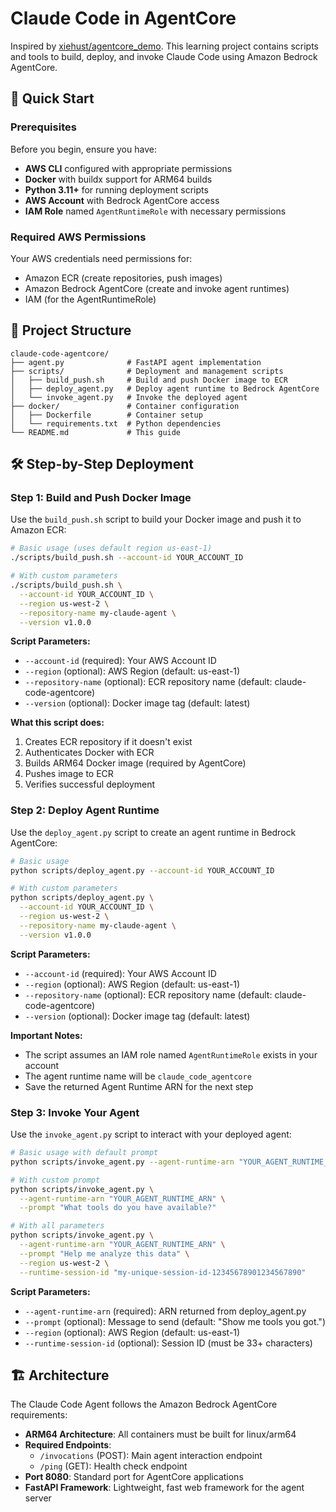 # Claude Code in AgentCore

Inspired by [xiehust/agentcore_demo](https://github.com/xiehust/agentcore_demo). This learning project contains scripts and tools to build, deploy, and invoke Claude Code using Amazon Bedrock AgentCore.

## 🚀 Quick Start

### Prerequisites

Before you begin, ensure you have:

- **AWS CLI** configured with appropriate permissions
- **Docker** with buildx support for ARM64 builds
- **Python 3.11+** for running deployment scripts
- **AWS Account** with Bedrock AgentCore access
- **IAM Role** named `AgentRuntimeRole` with necessary permissions

### Required AWS Permissions

Your AWS credentials need permissions for:
- Amazon ECR (create repositories, push images)
- Amazon Bedrock AgentCore (create and invoke agent runtimes)
- IAM (for the AgentRuntimeRole)

## 📁 Project Structure

```
claude-code-agentcore/
├── agent.py              # FastAPI agent implementation
├── scripts/              # Deployment and management scripts
│   ├── build_push.sh     # Build and push Docker image to ECR
│   ├── deploy_agent.py   # Deploy agent runtime to Bedrock AgentCore
│   └── invoke_agent.py   # Invoke the deployed agent
├── docker/               # Container configuration
│   ├── Dockerfile        # Container setup
│   └── requirements.txt  # Python dependencies
└── README.md             # This guide
```

## 🛠️ Step-by-Step Deployment

### Step 1: Build and Push Docker Image

Use the `build_push.sh` script to build your Docker image and push it to Amazon ECR:

```bash
# Basic usage (uses default region us-east-1)
./scripts/build_push.sh --account-id YOUR_ACCOUNT_ID

# With custom parameters
./scripts/build_push.sh \
  --account-id YOUR_ACCOUNT_ID \
  --region us-west-2 \
  --repository-name my-claude-agent \
  --version v1.0.0
```

**Script Parameters:**
- `--account-id` (required): Your AWS Account ID
- `--region` (optional): AWS Region (default: us-east-1)
- `--repository-name` (optional): ECR repository name (default: claude-code-agentcore)
- `--version` (optional): Docker image tag (default: latest)

**What this script does:**
1. Creates ECR repository if it doesn't exist
2. Authenticates Docker with ECR
3. Builds ARM64 Docker image (required by AgentCore)
4. Pushes image to ECR
5. Verifies successful deployment

### Step 2: Deploy Agent Runtime

Use the `deploy_agent.py` script to create an agent runtime in Bedrock AgentCore:

```bash
# Basic usage
python scripts/deploy_agent.py --account-id YOUR_ACCOUNT_ID

# With custom parameters
python scripts/deploy_agent.py \
  --account-id YOUR_ACCOUNT_ID \
  --region us-west-2 \
  --repository-name my-claude-agent \
  --version v1.0.0
```

**Script Parameters:**
- `--account-id` (required): Your AWS Account ID
- `--region` (optional): AWS Region (default: us-east-1)
- `--repository-name` (optional): ECR repository name (default: claude-code-agentcore)
- `--version` (optional): Docker image tag (default: latest)

**Important Notes:**
- The script assumes an IAM role named `AgentRuntimeRole` exists in your account
- The agent runtime name will be `claude_code_agentcore`
- Save the returned Agent Runtime ARN for the next step

### Step 3: Invoke Your Agent

Use the `invoke_agent.py` script to interact with your deployed agent:

```bash
# Basic usage with default prompt
python scripts/invoke_agent.py --agent-runtime-arn "YOUR_AGENT_RUNTIME_ARN"

# With custom prompt
python scripts/invoke_agent.py \
  --agent-runtime-arn "YOUR_AGENT_RUNTIME_ARN" \
  --prompt "What tools do you have available?"

# With all parameters
python scripts/invoke_agent.py \
  --agent-runtime-arn "YOUR_AGENT_RUNTIME_ARN" \
  --prompt "Help me analyze this data" \
  --region us-west-2 \
  --runtime-session-id "my-unique-session-id-12345678901234567890"
```

**Script Parameters:**
- `--agent-runtime-arn` (required): ARN returned from deploy_agent.py
- `--prompt` (optional): Message to send (default: "Show me tools you got.")
- `--region` (optional): AWS Region (default: us-east-1)
- `--runtime-session-id` (optional): Session ID (must be 33+ characters)

## 🏗️ Architecture

The Claude Code Agent follows the Amazon Bedrock AgentCore requirements:

- **ARM64 Architecture**: All containers must be built for linux/arm64
- **Required Endpoints**: 
  - `/invocations` (POST): Main agent interaction endpoint
  - `/ping` (GET): Health check endpoint
- **Port 8080**: Standard port for AgentCore applications
- **FastAPI Framework**: Lightweight, fast web framework for the agent server
